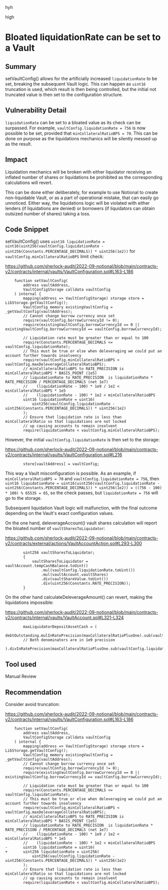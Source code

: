 hyh

high

# Bloated liquidationRate can be set to a Vault

## Summary

setVaultConfig() allows for the artificially increased `liquidationRate` to be set, breaking the subsequent Vault logic. This can happen as `uint16` truncation is used, which result is then being controlled, but the initial not truncated value is then set to the configuration structure.

## Vulnerability Detail

`liquidationRate` can be set to a bloated value as its check can be surpassed. For example, `vaultConfig.liquidationRate = 756` is now possible to be set, provided that `minCollateralRatioBPS = 70`. This can be done on purpose as the liquidations mechanics will be silently messed up as the result.

## Impact

Liquidation mechanics will be broken with either liquidator receiving an inflated number of shares or liquidations be prohibited as the corresponding calculations will revert.

This can be done either deliberately, for example to use Notional to create non-liquidable Vault, or as a part of operational mistake, that can easily go unnoticed. Either way, the liquidations logic will be violated with either lenders (if liquidations are denied) or borrowers (if liquidators can obtain outsized number of shares) taking a loss.

## Code Snippet

setVaultConfig() uses `uint16 liquidationRate = uint16(uint256(vaultConfig.liquidationRate - uint256(Constants.PERCENTAGE_DECIMALS)) * uint256(1e2))` for `vaultConfig.minCollateralRatioBPS` limit check:

https://github.com/sherlock-audit/2022-09-notional/blob/main/contracts-v2/contracts/internal/vaults/VaultConfiguration.sol#L163-L186

```solidity
    function setVaultConfig(
        address vaultAddress,
        VaultConfigStorage calldata vaultConfig
    ) internal {
        mapping(address => VaultConfigStorage) storage store = LibStorage.getVaultConfig();
        VaultConfig memory existingVaultConfig = _getVaultConfig(vaultAddress);
        // Cannot change borrow currency once set
        require(vaultConfig.borrowCurrencyId != 0);
        require(existingVaultConfig.borrowCurrencyId == 0 || existingVaultConfig.borrowCurrencyId == vaultConfig.borrowCurrencyId);

        // Liquidation rate must be greater than or equal to 100
        require(Constants.PERCENTAGE_DECIMALS <= vaultConfig.liquidationRate);
        // This must be true or else when deleveraging we could put an account further towards insolvency
        require(vaultConfig.minCollateralRatioBPS < vaultConfig.maxDeleverageCollateralRatioBPS);
        // minCollateralRatioBPS to RATE_PRECISION is minCollateralRatioBPS * BASIS_POINT (1e5)
        // liquidationRate to RATE_PRECISION  is liquidationRate * RATE_PRECISION / PERCENTAGE_DECIMALS (net 1e7)
        //    (liquidationRate - 100) * 1e9 / 1e2 < minCollateralRatioBPS * 1e5
        //    (liquidationRate - 100) * 1e2 < minCollateralRatioBPS
        uint16 liquidationRate = uint16(
            uint256(vaultConfig.liquidationRate - uint256(Constants.PERCENTAGE_DECIMALS)) * uint256(1e2)
        );
        // Ensure that liquidation rate is less than minCollateralRatio so that liquidations are not locked
        // up causing accounts to remain insolvent
        require(liquidationRate < vaultConfig.minCollateralRatioBPS);
```

However, the initial `vaultConfig.liquidationRate` is then set to the storage:

https://github.com/sherlock-audit/2022-09-notional/blob/main/contracts-v2/contracts/internal/vaults/VaultConfiguration.sol#L216

```solidity
        store[vaultAddress] = vaultConfig;
```

This way a Vault misconfiguration is possible. As an example, if `minCollateralRatioBPS = 70` and `vaultConfig.liquidationRate = 756`, then `uint16 liquidationRate = uint16(uint256(vaultConfig.liquidationRate - uint256(Constants.PERCENTAGE_DECIMALS)) * uint256(1e2)) = ((756 - 100) * 100) % 65535 = 65`, so the check passes, but `liquidationRate = 756` will go to the storage.

Subsequent liquidation Vault logic will malfunction, with the final outcome depending on the Vault's exact configuration values.

On the one hand, deleverageAccount() vault shares calculation will report the bloated number of `vaultSharesToLiquidator`:

https://github.com/sherlock-audit/2022-09-notional/blob/main/contracts-v2/contracts/external/actions/VaultAccountAction.sol#L293-L300

```solidity
        uint256 vaultSharesToLiquidator;
        {
            vaultSharesToLiquidator = vaultAccount.tempCashBalance.toUint()
                .mul(vaultConfig.liquidationRate.toUint())
                .mul(vaultAccount.vaultShares)
                .div(vaultShareValue.toUint())
                .div(uint256(Constants.RATE_PRECISION));
        }
```

On the other hand calculateDeleverageAmount() can revert, making the liquidations impossible:

https://github.com/sherlock-audit/2022-09-notional/blob/main/contracts-v2/contracts/internal/vaults/VaultAccount.sol#L321-L324

```solidity
        maxLiquidatorDepositAssetCash = (
            debtOutstanding.mulInRatePrecision(maxCollateralRatioPlusOne).sub(vaultShareValue)
        // Both denominators are in 1e9 precision
        ).divInRatePrecision(maxCollateralRatioPlusOne.sub(vaultConfig.liquidationRate));
```

## Tool used

Manual Review

## Recommendation

Consider avoid truncation:

https://github.com/sherlock-audit/2022-09-notional/blob/main/contracts-v2/contracts/internal/vaults/VaultConfiguration.sol#L163-L186

```solidity
    function setVaultConfig(
        address vaultAddress,
        VaultConfigStorage calldata vaultConfig
    ) internal {
        mapping(address => VaultConfigStorage) storage store = LibStorage.getVaultConfig();
        VaultConfig memory existingVaultConfig = _getVaultConfig(vaultAddress);
        // Cannot change borrow currency once set
        require(vaultConfig.borrowCurrencyId != 0);
        require(existingVaultConfig.borrowCurrencyId == 0 || existingVaultConfig.borrowCurrencyId == vaultConfig.borrowCurrencyId);

        // Liquidation rate must be greater than or equal to 100
        require(Constants.PERCENTAGE_DECIMALS <= vaultConfig.liquidationRate);
        // This must be true or else when deleveraging we could put an account further towards insolvency
        require(vaultConfig.minCollateralRatioBPS < vaultConfig.maxDeleverageCollateralRatioBPS);
        // minCollateralRatioBPS to RATE_PRECISION is minCollateralRatioBPS * BASIS_POINT (1e5)
        // liquidationRate to RATE_PRECISION  is liquidationRate * RATE_PRECISION / PERCENTAGE_DECIMALS (net 1e7)
        //    (liquidationRate - 100) * 1e9 / 1e2 < minCollateralRatioBPS * 1e5
        //    (liquidationRate - 100) * 1e2 < minCollateralRatioBPS
-       uint16 liquidationRate = uint16(
+       uint256 liquidationRate = uint256(
            uint256(vaultConfig.liquidationRate - uint256(Constants.PERCENTAGE_DECIMALS)) * uint256(1e2)
        );
        // Ensure that liquidation rate is less than minCollateralRatio so that liquidations are not locked
        // up causing accounts to remain insolvent
        require(liquidationRate < vaultConfig.minCollateralRatioBPS);
```